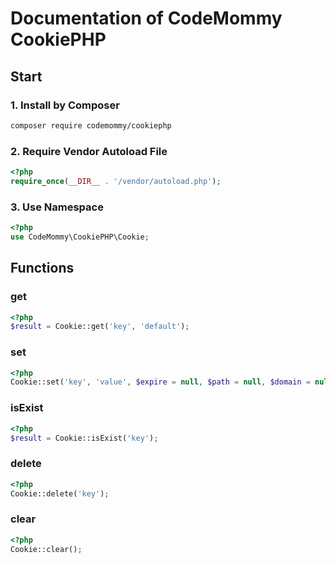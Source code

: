 # Documentation of CodeMommy CookiePHP

## Start

### 1. Install by Composer
```bash
composer require codemommy/cookiephp
```

### 2. Require Vendor Autoload File
```php
<?php
require_once(__DIR__ . '/vendor/autoload.php');
```

### 3. Use Namespace
```php
<?php
use CodeMommy\CookiePHP\Cookie;
```

## Functions

### get
```php
<?php
$result = Cookie::get('key', 'default');
```

### set
```php
<?php
Cookie::set('key', 'value', $expire = null, $path = null, $domain = null, $secure = null, $httpOnly = null);
```

### isExist
```php
<?php
$result = Cookie::isExist('key');
```

### delete
```php
<?php
Cookie::delete('key');
```

### clear
```php
<?php
Cookie::clear();
```
